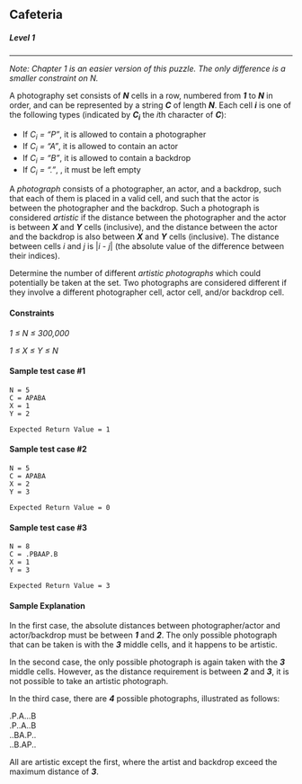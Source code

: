 ## Cafeteria
##### Level 1
---

*Note: Chapter 1 is an easier version of this puzzle. The only difference is a smaller constraint on N.*

A photography set consists of ***N*** cells in a row, numbered from ***1*** to ***N*** in order, and can be represented by a string ***C*** of length ***N***. Each cell ***i*** is one of the following types (indicated by ***C<sub>i</sub>*** the *i*th character of ***C***):


- If *C<sub>i</sub> = “P”*, it is allowed to contain a photographer
- If *C<sub>i</sub> = “A”*, it is allowed to contain an actor
- If *C<sub>i</sub> = “B”*, it is allowed to contain a backdrop
- If *C<sub>i</sub> = “.”*, , it must be left empty

A *photograph* consists of a photographer, an actor, and a backdrop, such that each of them is placed in a valid cell, and such that the actor is between the photographer and the backdrop. Such a photograph is considered *artistic* if the distance between the photographer and the actor is between ***X*** and ***Y*** cells (inclusive), and the distance between the actor and the backdrop is also between ***X*** and ***Y*** cells (inclusive). The distance between cells *i* and *j* is |*i - j*| (the absolute value of the difference between their indices).

Determine the number of different *artistic photographs* which could potentially be taken at the set. Two photographs are considered different if they involve a different photographer cell, actor cell, and/or backdrop cell.


#### Constraints
*1 ≤ N ≤ 300,000*

*1 ≤ X ≤ Y ≤ N*

#### Sample test case #1
```
N = 5
C = APABA
X = 1
Y = 2
```

```
Expected Return Value = 1
```

#### Sample test case #2
```
N = 5
C = APABA
X = 2
Y = 3
```

```
Expected Return Value = 0
```

#### Sample test case #3
```
N = 8
C = .PBAAP.B
X = 1
Y = 3
```

```
Expected Return Value = 3
```


#### Sample Explanation

In the first case, the absolute distances between photographer/actor and actor/backdrop must be between ***1*** and ***2***. The only possible photograph that can be taken is with the ***3*** middle cells, and it happens to be artistic.

In the second case, the only possible photograph is again taken with the ***3*** middle cells. However, as the distance requirement is between ***2*** and ***3***, it is not possible to take an artistic photograph.

In the third case, there are ***4*** possible photographs, illustrated as follows:

.P.A...B<br>
.P..A..B<br>
..BA.P..<br>
..B.AP..<br>

All are artistic except the first, where the artist and backdrop exceed the maximum distance of ***3***.


